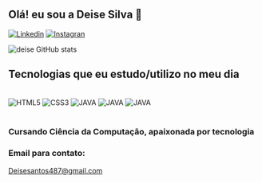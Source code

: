 ## Olá! eu sou a Deise Silva 🖖

[![Linkedin](https://img.shields.io/badge/LinkedIn-0077B5?style=for-the-badge&logo=linkedin&logoColor=white)](https://www.linkedin.com/in/deise-santos-327301143/)
[![Instagran](https://img.shields.io/badge/Instagram-E4405F?style=for-the-badge&logo=instagram&logoColor=white)](https://www.instagram.com/_deyzyy/?next=%2F)

![deise GitHub stats](https://github-readme-stats.vercel.app/api?username=deyzy&show_icons=true&theme=dracula)

## Tecnologias que eu estudo/utilizo no meu dia

<div style="display: inline_block"><br/>
    <img align="center" alt="HTML5" src="https://img.shields.io/badge/HTML5-E34F26?style=for-the-badge&logo=html5&logoColor=white">
    <img align="center" alt="CSS3" src="https://img.shields.io/badge/CSS3-1572B6?style=for-the-badge&logo=css3&logoColor=white">
    <img align="center" alt="JAVA" src="https://img.shields.io/badge/Java-ED8B00?style=for-the-badge&logo=openjdk&logoColor=white">
    <img align="center" alt="JAVA" src="https://img.shields.io/badge/Python-14354C?style=for-the-badge&logo=python&logoColor=white">
    <img align="center" alt="JAVA" src="https://img.shields.io/badge/MySQL-005C84?style=for-the-badge&logo=mysql&logoColor=white">   
</div><br/>

### Cursando Ciência da Computação, apaixonada por tecnologia

### Email para contato:
Deisesantos487@gmail.com
